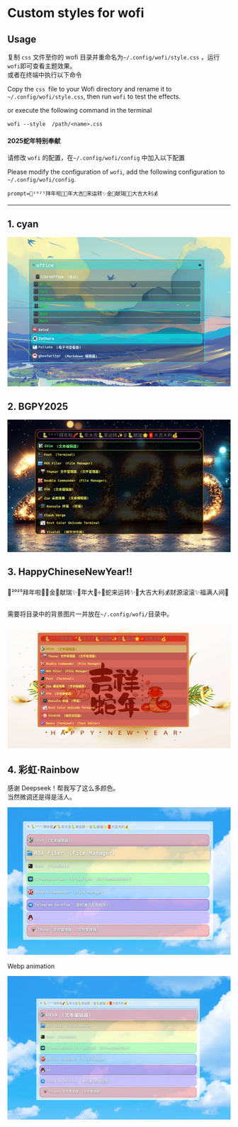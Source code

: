 # Custom styles for wofi 

## Usage

复制 ``css`` 文件至你的 wofi 目录并重命名为``~/.config/wofi/style.css`` ，运行``wofi``即可查看主题效果。  
或者在终端中执行以下命令

Copy the ``css ``file to your Wofi directory and rename it to ``~/.config/wofi/style.css``, then run ``wofi`` to test the effects.  

or execute the following command in the terminal

```shell
wofi --style  /path/<name>.css
```

#### 2025蛇年特别奉献  

请修改 ``wofi`` 的配置，在``~/.config/wofi/config`` 中加入以下配置

Please modify the configuration of ``wofi``, add the following configuration to ``~/.config/wofi/config``.

```
prompt=🐍²⁰²⁵拜年啦🧨🐍年大吉🐍来运转✨金🐍献瑞🌟🧧大吉大利💰
```

--------------------

## 1. cyan  

![wofi with cyan style](./cyan/cyan.png)

## 2. BGPY2025

![](./BGPY2025/BGPY2025.png)

## 3. HappyChineseNewYear!!

🐍²⁰²⁵拜年啦🧨🌟金🐍献瑞✨🐍年大吉͎༓🧣蛇来运转✨🧧大吉大利💰财源滚滚✨福满人间🌟

需要将目录中的背景图片一并放在`~/.config/wofi/`目录中。

![](./HappyChineseNewYear/screenshot.png)

## 4. 彩虹·Rainbow

感谢 Deepseek！帮我写了这么多颜色。  
当然微调还是得是活人。

![](./rainbow/rainbow.png)

Webp animation

![](./rainbow/rainbow.webp)
